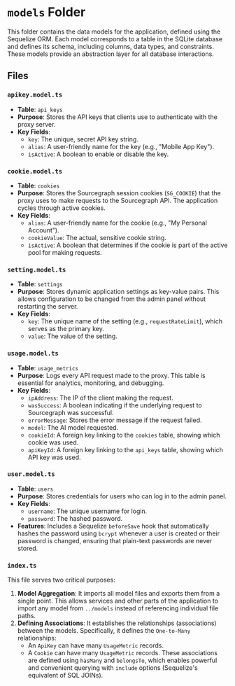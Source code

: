 # `models` Folder

This folder contains the data models for the application, defined using the Sequelize ORM. Each model corresponds to a table in the SQLite database and defines its schema, including columns, data types, and constraints. These models provide an abstraction layer for all database interactions.

## Files

### `apikey.model.ts`

* **Table**: `api_keys`
* **Purpose**: Stores the API keys that clients use to authenticate with the proxy server.
* **Key Fields**:
  * `key`: The unique, secret API key string.
  * `alias`: A user-friendly name for the key (e.g., "Mobile App Key").
  * `isActive`: A boolean to enable or disable the key.

### `cookie.model.ts`

* **Table**: `cookies`
* **Purpose**: Stores the Sourcegraph session cookies (`SG_COOKIE`) that the proxy uses to make requests to the Sourcegraph API. The application cycles through active cookies.
* **Key Fields**:
  * `alias`: A user-friendly name for the cookie (e.g., "My Personal Account").
  * `cookieValue`: The actual, sensitive cookie string.
  * `isActive`: A boolean that determines if the cookie is part of the active pool for making requests.

### `setting.model.ts`

* **Table**: `settings`
* **Purpose**: Stores dynamic application settings as key-value pairs. This allows configuration to be changed from the admin panel without restarting the server.
* **Key Fields**:
  * `key`: The unique name of the setting (e.g., `requestRateLimit`), which serves as the primary key.
  * `value`: The value of the setting.

### `usage.model.ts`

* **Table**: `usage_metrics`
* **Purpose**: Logs every API request made to the proxy. This table is essential for analytics, monitoring, and debugging.
* **Key Fields**:
  * `ipAddress`: The IP of the client making the request.
  * `wasSuccess`: A boolean indicating if the underlying request to Sourcegraph was successful.
  * `errorMessage`: Stores the error message if the request failed.
  * `model`: The AI model requested.
  * `cookieId`: A foreign key linking to the `cookies` table, showing which cookie was used.
  * `apiKeyId`: A foreign key linking to the `api_keys` table, showing which API key was used.

### `user.model.ts`

* **Table**: `users`
* **Purpose**: Stores credentials for users who can log in to the admin panel.
* **Key Fields**:
  * `username`: The unique username for login.
  * `password`: The hashed password.
* **Features**: Includes a Sequelize `beforeSave` hook that automatically hashes the password using `bcrypt` whenever a user is created or their password is changed, ensuring that plain-text passwords are never stored.

### `index.ts`

This file serves two critical purposes:

1. **Model Aggregation**: It imports all model files and exports them from a single point. This allows services and other parts of the application to import any model from `../models` instead of referencing individual file paths.
2. **Defining Associations**: It establishes the relationships (associations) between the models. Specifically, it defines the `One-to-Many` relationships:
    * An `ApiKey` can have many `UsageMetric` records.
    * A `Cookie` can have many `UsageMetric` records.
    These associations are defined using `hasMany` and `belongsTo`, which enables powerful and convenient querying with `include` options (Sequelize's equivalent of SQL JOINs).
